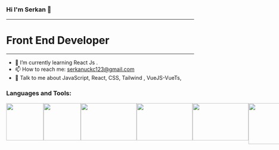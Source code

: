### Hi I'm Serkan 👋
<hr>
<h1> Front End Developer</h1>
<hr>

- 🌱 I’m currently learning React Js  .
- 📫 How to reach me: serkanuckc123@gmail.com
- 💬 Talk to me about JavaScript, React, CSS, Tailwind , VueJS-VueTs,


### Languages and Tools:

<div style="display: flex"> 
<img src="https://upload.wikimedia.org/wikipedia/commons/thumb/9/99/Unofficial_JavaScript_logo_2.svg/225px-Unofficial_JavaScript_logo_2.svg.png"  width="100" height="100" />
<img src="https://upload.wikimedia.org/wikipedia/commons/thumb/9/95/Vue.js_Logo_2.svg/1200px-Vue.js_Logo_2.svg.png"  width="100" height="100" />
<img src="https://user-images.githubusercontent.com/98692987/183293401-f2518e66-655d-47fb-942c-b2bf39c8c805.png"  width="150" height="100" />
<img src="https://user-images.githubusercontent.com/98692987/183293321-e9cd5568-50ff-4279-9622-46918fee0cc3.png"  width="150" height="100" />
<img src="https://user-images.githubusercontent.com/98692987/183293334-20b7cae8-8124-459c-ad00-74fa614e0168.png"  width="150" height="100" />
<img src="https://user-images.githubusercontent.com/98692987/183293365-4c36f9c1-f906-452c-965c-410454ab828b.png"  width="200" height="110" />
<img src="https://raw.githubusercontent.com/devicons/devicon/master/icons/react/react-original-wordmark.svg"  width="100" height="100" />
<img src="https://avatars.githubusercontent.com/u/18133?s=200&v=4"  width="100" height="100" />
  </div>
